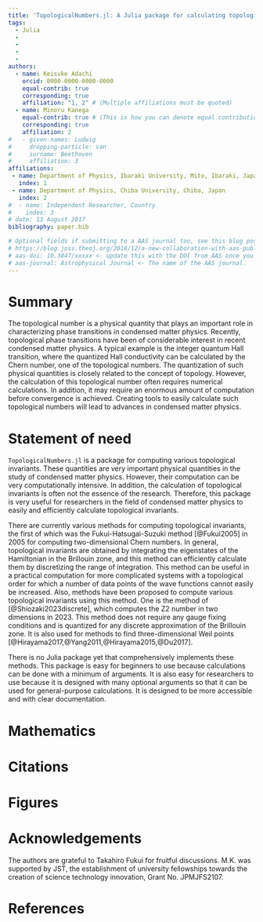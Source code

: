 ```yaml
---
title: 'TopologicalNumbers.jl: A Julia package for calculating topological numbers'
tags:
  - Julia
  - 
  - 
  - 
  - 
authors:
  - name: Keisuke Adachi
    orcid: 0000-0000-0000-0000
    equal-contrib: true
    corresponding: true
    affiliation: "1, 2" # (Multiple affiliations must be quoted)
  - name: Minoru Kanega
    equal-contrib: true # (This is how you can denote equal contributions between multiple authors)
    corresponding: true
    affiliation: 2
#   - given-names: Ludwig
#     dropping-particle: van
#     surname: Beethoven
#     affiliation: 3
affiliations:
 - name: Department of Physics, Ibaraki University, Mito, Ibaraki, Japan
   index: 1
 - name: Department of Physics, Chiba University, Chiba, Japan
   index: 2
#  - name: Independent Researcher, Country
#    index: 3
# date: 13 August 2017
bibliography: paper.bib

# Optional fields if submitting to a AAS journal too, see this blog post:
# https://blog.joss.theoj.org/2018/12/a-new-collaboration-with-aas-publishing
# aas-doi: 10.3847/xxxxx <- update this with the DOI from AAS once you know it.
# aas-journal: Astrophysical Journal <- The name of the AAS journal.
---
```


# Summary
The topological number is a physical quantity that plays an important role in characterizing phase transitions in condensed matter physics. Recently, topological phase transitions have been of considerable
interest in recent condensed matter physics. A typical example is the integer quantum Hall transition, where the quantized Hall conductivity can be calculated by the Chern number, one of the topological numbers. The quantization of such physical quantities is closely related to the concept of topology. However, the calculation of this topological number often requires numerical calculations. In addition, it may require an enormous amount of computation before convergence is achieved. Creating tools to easily calculate such topological numbers will lead to advances in condensed matter physics.


# Statement of need
`TopologicalNumbers.jl` is a package for computing various topological invariants. These quantities are very important physical quantities in the study of condensed matter physics. However, their computation can be very computationally intensive. In addition, the calculation of topological invariants is often not the essence of the research. Therefore, this package is very useful for researchers in the field of condensed matter physics to easily and efficiently calculate topological invariants.

There are currently various methods for computing topological invariants, the first of which was the Fukui-Hatsugai-Suzuki method [@Fukui2005] in 2005 for computing two-dimensional Chern numbers. In general, topological invariants are obtained by integrating the eigenstates of the Hamiltonian in the Brillouin zone, and this method can efficiently calculate them by discretizing the range of integration. This method can be useful in a practical computation for more complicated systems with a topological order for which a number of data points of the wave functions cannot easily be increased. Also, methods have been proposed to compute various topological invariants using this method. One is the method of [@Shiozaki2023discrete], which computes the Z2 number in two dimensions in 2023. This method does not require any gauge fixing conditions and is quantized for any discrete approximation of the Brillouin zone. It is also used for methods to find three-dimensional Weil points [@Hirayama2017,@Yang2011,@Hirayama2015,@Du2017].

There is no Julia package yet that comprehensively implements these methods. This package is easy for beginners to use because calculations can be done with a minimum of arguments. It is also easy for researchers to use because it is designed with many optional arguments so that it can be used for general-purpose calculations. It is designed to be more accessible and with clear documentation.


# Mathematics



# Citations



# Figures



# Acknowledgements
The authors are grateful to Takahiro Fukui for fruitful discussions.
M.K. was supported by JST, the establishment of university fellowships towards the creation of science technology innovation, Grant No. JPMJFS2107.


# References
